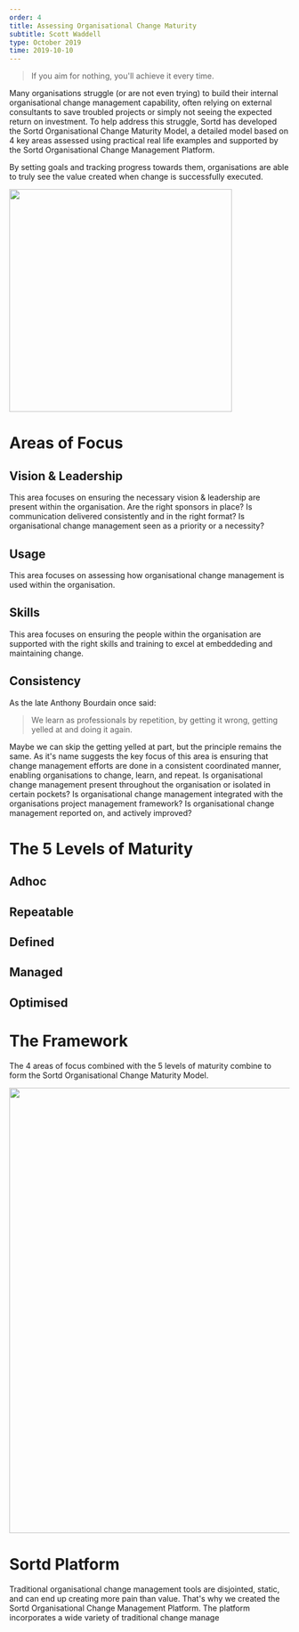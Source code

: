 ```yaml
---
order: 4
title: Assessing Organisational Change Maturity
subtitle: Scott Waddell
type: October 2019
time: 2019-10-10
---
```

> If you aim for nothing, you'll achieve it every time.

Many organisations struggle (or are not even trying) to build their internal organisational change management capability, often relying on external consultants to save troubled projects or simply not seeing the expected return on investment. To help address this struggle, Sortd has developed the Sortd Organisational Change Maturity Model, a detailed model based on 4 key areas assessed using practical real life examples and supported by the Sortd Organisational Change Management Platform.

By setting goals and tracking progress towards them, organisations are able to truly see the value created when change is successfully executed.

<img height='400px' src='https://firebasestorage.googleapis.com/v0/b/sortd-portal.appspot.com/o/blogposts%2Fblogpost1.png?alt=media&token=56e7d9b0-cf23-4a1b-95e1-6c0b6834d805'/>

# Areas of Focus

## Vision & Leadership

This area focuses on ensuring the necessary vision & leadership are present within the organisation. Are the right sponsors in place? Is communication delivered consistently and in the right format? Is organisational change management seen as a priority or a necessity? 

## Usage

This area focuses on assessing how organisational change management is used within the organisation. 

## Skills

This area focuses on ensuring the people within the organisation are supported with the right skills and training to excel at embeddeding and maintaining change.

## Consistency

As the late Anthony Bourdain once said:
> We learn as professionals by repetition, by getting it wrong, getting yelled at and doing it again.

Maybe we can skip the getting yelled at part, but the principle remains the same. As it's name suggests the key focus of this area is ensuring that change management efforts are done in a consistent coordinated manner, enabling organisations to change, learn, and repeat. Is organisational change management present throughout the organisation or isolated in certain pockets? Is organisational change management integrated with the organisations project management framework? Is organisational change management reported on, and actively improved?

# The 5 Levels of Maturity

## Adhoc

## Repeatable

## Defined

## Managed

## Optimised

# The Framework

The 4 areas of focus combined with the 5 levels of maturity combine to form the Sortd Organisational Change Maturity Model.


<img height='800px' src='https://firebasestorage.googleapis.com/v0/b/sortd-portal.appspot.com/o/blogposts%2Fmatrix%20SOCMM.png?alt=media&token=cbe37a54-5226-4d41-861a-49bb83744d17'/>

# Sortd Platform

Traditional organisational change management tools are disjointed, static, and can end up creating more pain than value. That's why we created the Sortd Organisational Change Management Platform. The platform incorporates a wide variety of traditional change manage